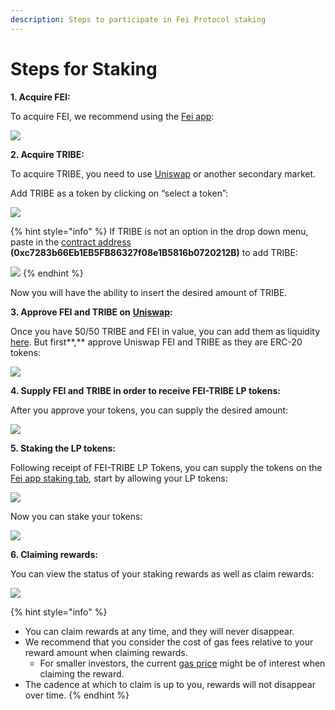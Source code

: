 ```yaml
---
description: Steps to participate in Fei Protocol staking
---
```


# Steps for Staking

**1. Acquire FEI:**

To acquire FEI, we recommend using the [Fei app](https://app.fei.money/exchange):

![](https://lh4.googleusercontent.com/kNZGKfByHiNUJcTIgVobkitDsc3oe8tQ3h7AOsk31HqMWaCjMQxRFzqEB6kLAKk2W3zVZDGBHBM8g5iOQsBl9pt8nCGLCLPQH_nKDhqpWW1jxGK6U1Ee7n826Vp2kUpjg3JHu5Yv)

**2. Acquire TRIBE:**

To acquire TRIBE, you need to use [Uniswap](https://app.uniswap.org/#/swap?use=V2) or another secondary market.

Add TRIBE as a token by clicking on “select a token”:

![](https://lh5.googleusercontent.com/Oo6fW9E1wRxJHHg4A7HD6gm7dkpC_cRRzIkOnKZF7-ARlNbermFYhPLzTSQiI1827LfZ9AEJYtoqfU9_1A0b1joO2Ag-z5QHUGIh7hg2hjbnDP6YmjQfbKD8kXvKtm9uiPIhItuW)

{% hint style="info" %}
 If TRIBE is not an option in the drop down menu, paste in the [contract address](https://docs.fei.money/protocol/contract-addresses) **\(0xc7283b66Eb1EB5FB86327f08e1B5816b0720212B\)** to add TRIBE:

![](https://lh3.googleusercontent.com/CNY8BoEh5pptCMLh9Sc8KyWm-0QGREheh8E7Cm0rUxbZdKB2lqMBsDrUIsv04F6ipoGHPEWDVadQRCiNt31ih_f68nrEKBm7cMvh63henl4TrKoA8qGTBPbi8BlJPcokvWIqd1ZX)
{% endhint %}

Now you will have the ability to insert the desired amount of TRIBE.

**3. Approve FEI and TRIBE on** [**Uniswap**](https://app.uniswap.org/#/add/v2/0x956f47f50a910163d8bf957cf5846d573e7f87ca/0xc7283b66eb1eb5fb86327f08e1b5816b0720212b)**:**

Once you have 50/50 TRIBE and FEI in value, you can add them as liquidity [here](https://app.uniswap.org/#/add/v2/0x956f47f50a910163d8bf957cf5846d573e7f87ca/0xc7283b66eb1eb5fb86327f08e1b5816b0720212b). But first**,** approve Uniswap FEI and TRIBE as they are ERC-20 tokens:

![](https://lh5.googleusercontent.com/bnJIFVlqxfj65EiHqelXZgiCoOJ7Q9hOFeKukT-VW2tO5I6QHsNEQJZESLJAo18LzB1w9bbvyTYBFV-ntYhdzWSYU3fHov_zRQO6F8sINr2NcQocUHypcoyOJg68uZ9Q2SZCnj6D)

**4. Supply FEI and TRIBE in order to receive FEI-TRIBE LP tokens:**

After you approve your tokens, you can supply the desired amount:

![](https://lh6.googleusercontent.com/oW2Qi0AtI378XwznuCJ-v1YaiIk9yV25b-7g0y8EAJuDHnsCONaNOo187AyGyaB7Pc9iAknLKSMMUOWQEyQ0YVeNXKiE624yKRix-c_CMtttL0F_bD-TZOaCV5-fegM_sUKEuLSi)

**5. Staking the LP tokens:**

Following receipt of FEI-TRIBE LP Tokens, you can supply the tokens on the [Fei app staking tab](https://app.fei.money/stake), start by allowing your LP tokens:

![](https://lh3.googleusercontent.com/LQxZ_zyzNgIx4ZKgtZyIVZ5zRGQ_7SXTw6-eytzVUYDXTdgwxBeB_34lth_Mrz-wIMplKv9TGsligFnkbx5__XbL3GvOrhG9wCSPuiOC1Wa5Ed1WjoJJDDxC8by7_szQ_KR30I1-)

Now you can stake your tokens:

![](https://lh5.googleusercontent.com/FJrDSOO1FgfNN5d04OTAAeUl_uQ2NVp9NajqUAsEJO8sueUjn5C2-DDEhNlwCbVVDA7ezM1lP3JYioOhAqCc2Z5EUFBNSXF8M0_LGnCmYioj2IaIT_LPeQjEzf68bev2OG3iu8xU)

**6. Claiming rewards:**

You can view the status of your staking rewards as well as claim rewards:

![](https://lh3.googleusercontent.com/-i9dx4lJSrXp8kRG6gulOWYC8Bf8yRor6ZrEG3wSu7rueviWFw_EC9LWYmjBdy0x_jsknQZbsqDOX1WPafiUnjMIlkcMxIzpvw0Y7_nkB017U-VHqsskIZtyMtWBvwdvm7Ne3g4l)

{% hint style="info" %}
* You can claim rewards at any time, and they will never disappear. 
* We recommend that you consider the cost of gas fees relative to your reward amount when claiming rewards.
  * For smaller investors, the current [gas price](https://ethereumprice.org/gas/) might be of interest when claiming the reward.
* The cadence at which to claim is up to you, rewards will not disappear over time.
{% endhint %}



